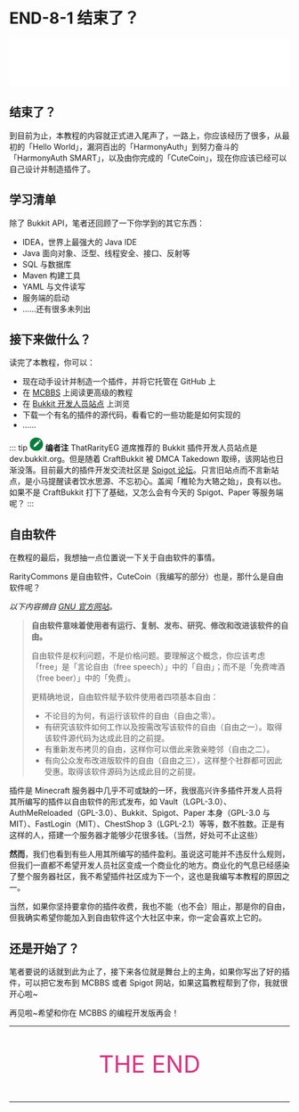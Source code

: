 # END-8-1 结束了？

<iframe frameborder="no" border="0" marginwidth="0" marginheight="20px" width="100%" height="86" src="//music.163.com/outchain/player?type=2&id=430297478&auto=0&height=66"></iframe>

## 结束了？

到目前为止，本教程的内容就正式进入尾声了，一路上，你应该经历了很多，从最初的「Hello World」，漏洞百出的「HarmonyAuth」到努力奋斗的「HarmonyAuth SMART」，以及由你完成的「CuteCoin」，现在你应该已经可以自己设计并制造插件了。

## 学习清单

除了 Bukkit API，笔者还回顾了一下你学到的其它东西：

- IDEA，世界上最强大的 Java IDE
- Java 面向对象、泛型、线程安全、接口、反射等
- SQL 与数据库
- Maven 构建工具
- YAML 与文件读写
- 服务端的启动
- ……还有很多未列出

## 接下来做什么？

读完了本教程，你可以：

- 现在动手设计并制造一个插件，并将它托管在 GitHub 上
- 在 [MCBBS](https://www.mcbbs.net) 上阅读更高级的教程
- 在 [Bukkit 开发人员站点](http://dev.bukkit.org/) 上浏览
- 下载一个有名的插件的源代码，看看它的一些功能是如何实现的
- ……

::: tip <img src="data:image/svg+xml,%3Csvg xmlns='http://www.w3.org/2000/svg' viewBox='0 0 1028 1024' transform='scale(0.6)' fill='%23fff'%3E%3Cpath d='M1018.319924 112.117535q4.093748 9.210934 6.652341 21.492179t2.558593 25.585928-5.117186 26.609365-16.374994 25.585928q-12.281245 12.281245-22.003898 21.492179t-16.886712 16.374994q-8.187497 8.187497-15.351557 14.32812l-191.382739-191.382739q12.281245-11.257808 29.167958-27.121083t28.144521-25.074209q14.32812-11.257808 29.679676-15.863275t30.191395-4.093748 28.656239 4.605467 24.050772 9.210934q21.492179 11.257808 47.589826 39.402329t40.425766 58.847634zM221.062416 611.554845q6.140623-6.140623 28.656239-29.167958t56.289041-56.80076l74.710909-74.710909 82.898406-82.898406 220.038979-220.038979 191.382739 192.406177-220.038979 220.038979-81.874969 82.898406q-40.937484 39.914047-73.687472 73.175753t-54.242167 54.753885-25.585928 24.562491q-10.234371 9.210934-23.539054 19.445305t-27.632802 16.374994q-14.32812 7.16406-41.960921 17.398431t-57.824197 19.957024-57.312478 16.886712-40.425766 9.210934q-27.632802 3.070311-36.843736-8.187497t-5.117186-37.867173q2.046874-14.32812 9.722653-41.449203t16.374994-56.289041 16.886712-53.730448 13.304682-33.773425q6.140623-14.32812 13.816401-26.097646t22.003898-26.097646z'/%3E%3C/svg%3E" style="background-color:#057E3D; clip-path: circle();" width="24px" height="24px"> **编者注**
ThatRarityEG 道席推荐的 Bukkit 插件开发人员站点是 dev.bukkit.org。但是随着 CraftBukkit 被 DMCA Takedown 取缔，该网站也日渐没落。目前最大的插件开发交流社区是 [Spigot 论坛](https://www.spigotmc.org/forums/spigot-plugin-development.52/)。只言旧站点而不言新站点，是小马提醒读者饮水思源、不忘初心。盖闻「椎轮为大辂之始」，良有以也。如果不是 CraftBukkit 打下了基础，又怎么会有今天的 Spigot、Paper 等服务端呢？
:::

## 自由软件

在教程的最后，我想抽一点位置说一下关于自由软件的事情。

RarityCommons 是自由软件，CuteCoin（我编写的部分）也是，那什么是自由软件呢？

*以下内容摘自 [GNU 官方网站](https://www.gnu.org)。*

> **自由软件意味着使用者有运行、复制、发布、研究、修改和改进该软件的自由。**
>
> 自由软件是权利问题，不是价格问题。要理解这个概念，你应该考虑「free」是「言论自由（free speech）」中的「自由」；而不是「免费啤酒（free beer）」中的「免费」。
>
> 更精确地说，自由软件赋予软件使用者四项基本自由：
>
> - 不论目的为何，有运行该软件的自由（自由之零）。
> - 有研究该软件如何工作以及按需改写该软件的自由（自由之一）。取得该软件源代码为达成此目的之前提。
> - 有重新发布拷贝的自由，这样你可以借此来敦亲睦邻（自由之二）。
> - 有向公众发布改进版软件的自由（自由之三），这样整个社群都可因此受惠。取得该软件源码为达成此目的之前提。

插件是 Minecraft 服务器中几乎不可或缺的一环，我很高兴许多插件开发人员将其所编写的插件以自由软件的形式发布，如 Vault（LGPL-3.0）、AuthMeReloaded（GPL-3.0）、Bukkit、Spigot、Paper 本身（GPL-3.0 与 MIT）、FastLogin（MIT）、ChestShop 3（LGPL-2.1）等等，数不胜数。正是有这样的人，搭建一个服务器才能够少花很多钱。（当然，好处可不止这些）

**然而**，我们也看到有些人用其所编写的插件盈利。虽说这可能并不违反什么规则，但我们一直都不希望开发人员社区变成一个商业化的地方。商业化的气息已经感染了整个服务器社区，我不希望插件社区成为下一个，这也是我编写本教程的原因之一。

当然，如果你坚持要拿你的插件收费，我也不能（也不会）阻止，那是你的自由，但我确实希望你能加入到自由软件这个大社区中来，你一定会喜欢上它的。

## 还是开始了？

笔者要说的话就到此为止了，接下来各位就是舞台上的主角，如果你写出了好的插件，可以把它发布到 MCBBS 或者 Spigot 网站，如果这篇教程帮到了你，我就很开心啦~

再见啦~希望和你在 MCBBS 的编程开发版再会！

---

<p style="text-align:center;font-size:3em;color:#df307f">THE END</p>

---